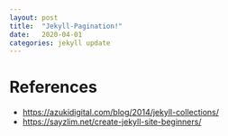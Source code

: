 ```yaml
---
layout: post
title:  "Jekyll-Pagination!"
date:   2020-04-01
categories: jekyll update
---
```



# References

- https://azukidigital.com/blog/2014/jekyll-collections/
- https://sayzlim.net/create-jekyll-site-beginners/